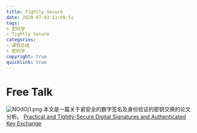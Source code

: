 ```yaml
---
title: Tightly-Secure 
date: 2020-07-03 11:09:51
tags:
- 密码学
- Tightly-Secure
categories: 
- 课程总结
- 密码学
copyright: true
quicklink: true
---
```

# Free Talk
![NOdOj1.png](https://s1.ax1x.com/2020/07/03/NOdOj1.png)
本文是一篇关于紧安全的数字签名及身份验证的密钥交换的论文分析。
[Practical and Tightly-Secure Digital Signatures and Authenticated Key Exchange](http://www.nds.ruhr-uni-bochum.de/media/nds/veroeffentlichungen/2014/12/27/main.pdf)
<!--more-->
